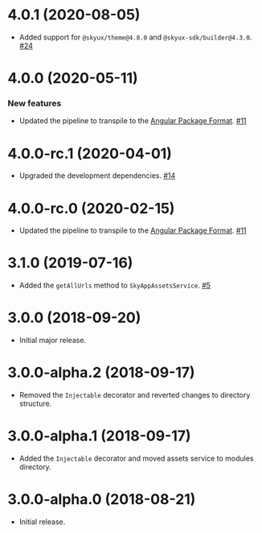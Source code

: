 # 4.0.1 (2020-08-05)

- Added support for `@skyux/theme@4.8.0` and `@skyux-sdk/builder@4.3.0`. [#24](https://github.com/blackbaud/skyux-assets/pull/24)

# 4.0.0 (2020-05-11)

### New features

- Updated the pipeline to transpile to the [Angular Package Format](https://docs.google.com/document/d/1CZC2rcpxffTDfRDs6p1cfbmKNLA6x5O-NtkJglDaBVs/preview). [#11](https://github.com/blackbaud/skyux-assets/pull/11)

# 4.0.0-rc.1 (2020-04-01)

- Upgraded the development dependencies. [#14](https://github.com/blackbaud/skyux-assets/pull/14)

# 4.0.0-rc.0 (2020-02-15)

- Updated the pipeline to transpile to the [Angular Package Format](https://docs.google.com/document/d/1CZC2rcpxffTDfRDs6p1cfbmKNLA6x5O-NtkJglDaBVs/preview). [#11](https://github.com/blackbaud/skyux-assets/pull/11)

# 3.1.0 (2019-07-16)

- Added the `getAllUrls` method to `SkyAppAssetsService`. [#5](https://github.com/blackbaud/skyux-assets/pull/5)

# 3.0.0 (2018-09-20)

- Initial major release.

# 3.0.0-alpha.2 (2018-09-17)

- Removed the `Injectable` decorator and reverted changes to directory structure.

# 3.0.0-alpha.1 (2018-09-17)

- Added the `Injectable` decorator and moved assets service to modules directory.

# 3.0.0-alpha.0 (2018-08-21)

- Initial release.
